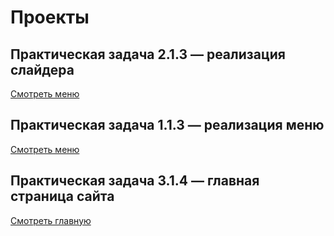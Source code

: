 # Проекты

## Практическая задача 2.1.3 — реализация слайдера
[Смотреть меню](https://solyaaaaa.github.io/kata/brands.html)

## Практическая задача 1.1.3 — реализация меню
[Смотреть меню](https://solyaaaaa.github.io/kata/menu.html)

## Практическая задача 3.1.4 — главная страница сайта
[Смотреть главную](https://solyaaaaa.github.io/kata/index.html)
